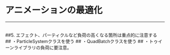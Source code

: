 # アニメーションの最適化
***
<br>
##5. <span class="red">エフェクト、パーティクルなど負荷の高くなる箇所は重点的に注意する</span>

<br>
## ・ParticleSystemクラスを使う
## ・QuadBatchクラスを使う
## ・トゥイーンライブラリの負荷に要注意。
